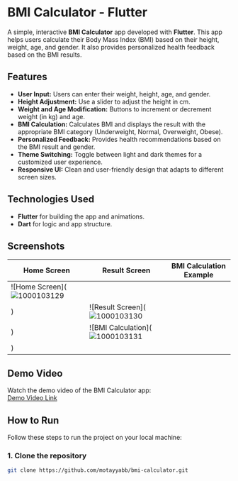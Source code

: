 # BMI Calculator - Flutter

A simple, interactive **BMI Calculator** app developed with **Flutter**. This app helps users calculate their Body Mass Index (BMI) based on their height, weight, age, and gender. It also provides personalized health feedback based on the BMI results.

## Features

- **User Input:** Users can enter their weight, height, age, and gender.
- **Height Adjustment:** Use a slider to adjust the height in cm.
- **Weight and Age Modification:** Buttons to increment or decrement weight (in kg) and age.
- **BMI Calculation:** Calculates BMI and displays the result with the appropriate BMI category (Underweight, Normal, Overweight, Obese).
- **Personalized Feedback:** Provides health recommendations based on the BMI result and gender.
- **Theme Switching:** Toggle between light and dark themes for a customized user experience.
- **Responsive UI:** Clean and user-friendly design that adapts to different screen sizes.

## Technologies Used

- **Flutter** for building the app and animations.
- **Dart** for logic and app structure.

## Screenshots

| Home Screen | Result Screen | BMI Calculation Example |
|-------------|---------------|-------------------------|
| ![Home Screen](![1000103129](https://github.com/user-attachments/assets/46cc99eb-852d-46c3-a2c6-9eb2897057b5)
) | ![Result Screen](![1000103130](https://github.com/user-attachments/assets/570100db-6167-4010-a36d-b343e7ba0bd3)
) | ![BMI Calculation](![1000103131](https://github.com/user-attachments/assets/2c40dc3b-fcd8-4ed3-814b-c643efbfabca)
) |

## Demo Video

Watch the demo video of the BMI Calculator app:  
[Demo Video Link](https://github.com/your-username/bmi-calculator-demo.mp4)

## How to Run

Follow these steps to run the project on your local machine:

### 1. Clone the repository
```bash
git clone https://github.com/motayyabb/bmi-calculator.git
